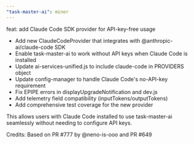 ```yaml
---
"task-master-ai": minor
---
```


feat: add Claude Code SDK provider for API-key-free usage

- Add new ClaudeCodeProvider that integrates with @anthropic-ai/claude-code SDK
- Enable task-master-ai to work without API keys when Claude Code is installed
- Update ai-services-unified.js to include claude-code in PROVIDERS object
- Update config-manager to handle Claude Code's no-API-key requirement
- Fix EPIPE errors in displayUpgradeNotification and dev.js
- Add telemetry field compatibility (inputTokens/outputTokens)
- Add comprehensive test coverage for the new provider

This allows users with Claude Code installed to use task-master-ai seamlessly without needing to configure API keys.

Credits: Based on PR #777 by @neno-is-ooo and PR #649
